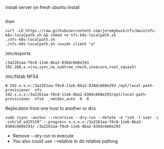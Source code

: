 install server on fresh ubuntu install
```
```

then

```
curl -LO https://raw.githubusercontent.com/jeremybusk/nfs/main/nfs-k8s-localpath.sh && chmod +x nfs-k8s-localpath.sh
./nfs-k8s-localpath.sh
./nfs-k8s-localpath.sh <uuid> client "a"
```

/etc/exports
```
/3a2261aa-f0c8-11eb-8ba2-838dc660e293    192.168.x.x(rw,sync,no_subtree_check,insecure,root_squash)
```

/etc/fstab NFS4
```
# 192.x.x.x:/3a2261aa-f0c8-11eb-8ba2-838dc660e293 /opt/local-path-provisioner  nfs
192.x.x.x:/3a2261aa-f0c8-11eb-8ba2-838dc660e293/opt/local-path-provisioner  nfs4  _netdev,auto  0  0
```
Replication from one host to another or dirs
```
sudo rsync -avzSuc --recursive --dry-run --delete -e "ssh -l user -i .ssh/id_ed25519" --progress x.x.x.x:/3a2261aa-f0c8-11eb-8ba2-838dc660e293/ /3a2261aa-f0c8-11eb-8ba2-838dc660e293
```
- Remove --dry-run to execute
- You also could use --relative to do relative pathing
